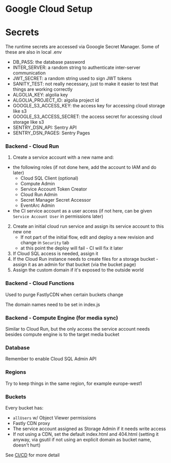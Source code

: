 # Google Cloud Setup

# Secrets

The runtime secrets are accessed via Gooogle Secret Manager. 
Some of these are also in local .env

  * DB_PASS: the database password
  * INTER_SERVER: a random string to authenticate inter-server communication
  * JWT_SECRET: a random string used to sign JWT tokens
  * SANITY_TEST: not really necessary, just to make it easier to test that things are working correctly
  * ALGOLIA_KEY: algolia key
  * ALGOLIA_PROJECT_ID: algolia project id
  * GOOGLE_S3_ACCESS_KEY: the access key for accessing cloud storage like s3
  * GOOGLE_S3_ACCESS_SECRET: the access secret for accessing cloud storage like s3
  * SENTRY_DSN_API: Sentry API 
  * SENTRY_DSN_PAGES: Sentry Pages

### Backend - Cloud Run

1. Create a service account with a new name and:
  * the following roles (if not done here, add the account to IAM and do later)
    * Cloud SQL Client (optional)
    * Compute Admin
    * Service Account Token Creator
    * Cloud Run Admin
    * Secret Manager Secret Accessor
    * EventArc Admin
  * the CI service account as a user access (if not here, can be given `Service Account User` in permissions later)
2. Create an initial cloud run service and assign its service account to this new one 
    * If not part of the initial flow, edit and deploy a new revision and change in `Security` tab 
    * at this point the deploy will fail - CI will fix it later
3. If Cloud SQL access is needed, assign it
4. If the Cloud Run instance needs to create files for a storage bucket - assign it as an admin for that bucket (via the bucket page)
5. Assign the custom domain if it's exposed to the outside world


### Backend - Cloud Functions 

Used to purge FastlyCDN when certain buckets change

The domain names need to be set in index.js

### Backend - Compute Engine (for media sync)

Similar to Cloud Run, but the only access the service account needs besides compute engine is to the target media bucket

### Database

Remember to enable Cloud SQL Admin API


### Regions

Try to keep things in the same region, for example europe-west1

### Buckets

Every bucket has:
  * `allUsers` w/ Object Viewer permissions
  * Fastly CDN proxy
  * The service account assigned as Storage Admin if it needs write access
  * If not using a CDN, set the default index.html and 404.html (setting it anyway, via gsutil if not using an explicit domain as bucket name, doesn't hurt)

See [CI/CD](../ci-cd/ci_cd.md) for more detail